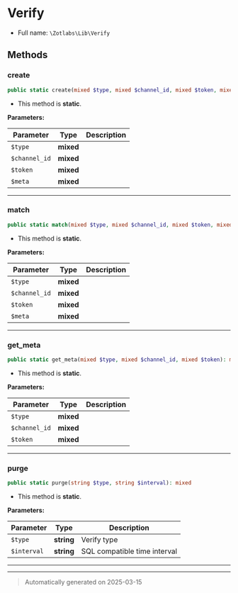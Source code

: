 
# Verify





* Full name: `\Zotlabs\Lib\Verify`




## Methods


### create



```php
public static create(mixed $type, mixed $channel_id, mixed $token, mixed $meta): mixed
```



* This method is **static**.




**Parameters:**

| Parameter | Type | Description |
|-----------|------|-------------|
| `$type` | **mixed** |  |
| `$channel_id` | **mixed** |  |
| `$token` | **mixed** |  |
| `$meta` | **mixed** |  |





***

### match



```php
public static match(mixed $type, mixed $channel_id, mixed $token, mixed $meta): mixed
```



* This method is **static**.




**Parameters:**

| Parameter | Type | Description |
|-----------|------|-------------|
| `$type` | **mixed** |  |
| `$channel_id` | **mixed** |  |
| `$token` | **mixed** |  |
| `$meta` | **mixed** |  |





***

### get_meta



```php
public static get_meta(mixed $type, mixed $channel_id, mixed $token): mixed
```



* This method is **static**.




**Parameters:**

| Parameter | Type | Description |
|-----------|------|-------------|
| `$type` | **mixed** |  |
| `$channel_id` | **mixed** |  |
| `$token` | **mixed** |  |





***

### purge



```php
public static purge(string $type, string $interval): mixed
```



* This method is **static**.




**Parameters:**

| Parameter | Type | Description |
|-----------|------|-------------|
| `$type` | **string** | Verify type |
| `$interval` | **string** | SQL compatible time interval |





***


***
> Automatically generated on 2025-03-15
